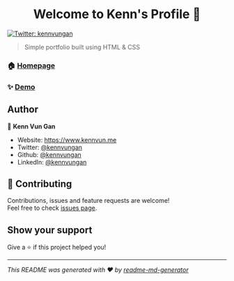 <h1 align="center">Welcome to Kenn's Profile 👋</h1>
<p>
  <a href="https://twitter.com/kennvungan" target="_blank">
    <img alt="Twitter: kennvungan" src="https://img.shields.io/twitter/follow/kennvungan.svg?style=social" />
  </a>
</p>

> Simple portfolio built using HTML & CSS

### 🏠 [Homepage](https://github.com/Kenn-0/Profile)

### ✨ [Demo](https://kenn-0.github.io/Profile/)

## Author

👤 **Kenn Vun Gan**

* Website: https://www.kennvun.me
* Twitter: [@kennvungan](https://twitter.com/kennvungan)
* Github: [@kennvungan](https://github.com/kennvungan)
* LinkedIn: [@kennvungan](https://linkedin.com/in/kennvungan)

## 🤝 Contributing

Contributions, issues and feature requests are welcome!<br />Feel free to check [issues page](https://github.com/Kenn-0/Profile/issues). 

## Show your support

Give a ⭐️ if this project helped you!

***
_This README was generated with ❤️ by [readme-md-generator](https://github.com/kefranabg/readme-md-generator)_
